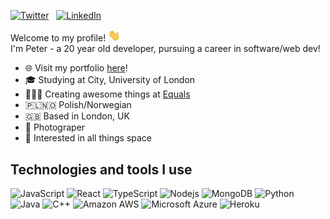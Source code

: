 <p align="left">
  <a href="https://twitter.com/PiotrRut99"><img alt="Twitter" title="Twitter" height="32" width="32" src="https://raw.githubusercontent.com/peterthehan/peterthehan/master/assets/twitter.svg"></a> &nbsp; <a href="http://linkedin.com/in/piotr-rutkowski-7082a917a/"><img alt="LinkedIn" title="LinkedIn" width="100" height="30" src="https://raw.githubusercontent.com/Thomas-George-T/Thomas-George-T/master/assets/linkedin.svg"></a>
</p>


Welcome to my profile! <img width="20" src="https://github.com/PiotrRut/PiotrRut/blob/master/Hi.gif" width="29px"> <br/> 
I'm Peter - a 20 year old developer, pursuing a career in software/web dev!

- 🌐 Visit my portfolio [here](https://prutkowski.tech)!
- 🎓 Studying at City, University of London
- 👨🏻‍💻 Creating awesome things at [Equals](https://equals.co)
- 🇵🇱🇳🇴 Polish/Norwegian
- 🇬🇧 Based in London, UK
- 📸 Photograper
- 🚀 Interested in all things space


## Technologies and tools I use

![JavaScript](https://img.shields.io/badge/-JavaScript-black?style=flat-square&logo=javascript) ![React](https://img.shields.io/badge/-React-black?style=flat-square&logo=react) ![TypeScript](https://img.shields.io/badge/-TypeScript-007ACC?style=flat-square&logo=typescript) ![Nodejs](https://img.shields.io/badge/-Nodejs-black?style=flat-square&logo=Node.js) ![MongoDB](https://img.shields.io/badge/-MongoDB-black?style=flat-square&logo=mongodb) ![Python](https://img.shields.io/badge/-Python-black?style=flat-square&logo=Python) ![Java](https://img.shields.io/badge/-java-E34A86?style=flat-square&logo=Java) ![C++](https://img.shields.io/badge/-C++-00599C?style=flat-square&logo=c) ![Amazon AWS](https://img.shields.io/badge/Amazon%20AWS-232F3E?style=flat-square&logo=amazon-aws) ![Microsoft Azure](https://img.shields.io/badge/Microsoft%20Azure-232F7E?style=flat-square&logo=microsoft-azure) ![Heroku](https://img.shields.io/badge/-Heroku-430098?style=flat-square&logo=heroku)

<!--
**PiotrRut/PiotrRut** is a ✨ _special_ ✨ repository because its `README.md` (this file) appears on your GitHub profile.

Here are some ideas to get you started:

- 🔭 I’m currently working on ...
- 🌱 I’m currently learning ...
- 👯 I’m looking to collaborate on ...
- 🤔 I’m looking for help with ...
- 💬 Ask me about ...
- 📫 How to reach me: ...
- 😄 Pronouns: ...
- ⚡ Fun fact: ...
-->
